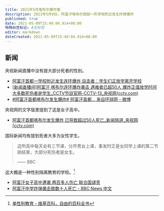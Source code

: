 ```yaml
---
title: 2021年5月喀布尔爆炸案
description: 2021年5月9日，阿富汗喀布尔西部一所学校附近发生炸弹爆炸
published: true
date: 2021-05-09T15:49:04.914+08:00
特殊标签标记: #无标签
editor: markdown
dateCreated: 2021-05-09T15:49:04.914+08:00
---
```


## 新闻

央视新闻直播中没有提大部分死者的性别。

+ [阿富汗首都一学校附近发生连环爆炸 目击者：学生们正放学离开学校](https://archive.is/t1Ecj "https://world.huanqiu.com/article/4333JxvVj9j")
+ [[新闻直播间]阿富汗 喀布尔连环爆炸袭击 遇难者已超50人 爆炸正值放学时间 大多数死伤者是学生_CCTV节目官网-CCTV-13_央视网(cctv.com)](https://web.archive.org/web/20210509153726/https://tv.cctv.com/2021/05/09/VIDECbi8eaopFAkAcTRB6e2l210509.shtml)
+ [\#阿富汗首都喀布尔发生爆炸# 阿富汗首都... 来自环球网 - 微博](https://archive.is/jRZGD "https://weibo.com/1686546714/KeyOX4KvJ")

央视网的文字版里提到了这是女子高中。

+ [阿富汗首都喀布尔发生爆炸 已导致超过50人死亡_新闻频道_央视网(cctv.com)](https://web.archive.org/web/20210509151911/https://news.cctv.com/2021/05/09/ARTIS0HXfy37k4UPlQmiL1A7210509.shtml)

国际新闻均有提到死者大多为女性学生。

> 这所高中每天会有三节课，分开男女上课，事发时正是女同学上课的第二节刚结束，大部分死伤者是女生。
>
> —— BBC

这大概是一种性别隔离教育的学校。[^Single-sex_education]

[^Single-sex_education]: [单性别教育 - 维基百科，自由的百科全书](https://zh.wikipedia.org/zh-hans/單性別教育)

+ [阿富汗女子高中遭袭 两百多人伤亡 联合国谴责](https://web.archive.org/web/20210509152325/https://www.rfi.fr/cn/亚洲/20210509-阿富汗女子高中遭袭-两百多人伤亡-联合国谴责)
+ [阿富汗中学炸弹袭击致数十人死亡 - BBC News 中文](https://web.archive.org/web/20210509152241/https://www.bbc.com/zhongwen/simp/world-57045127)
